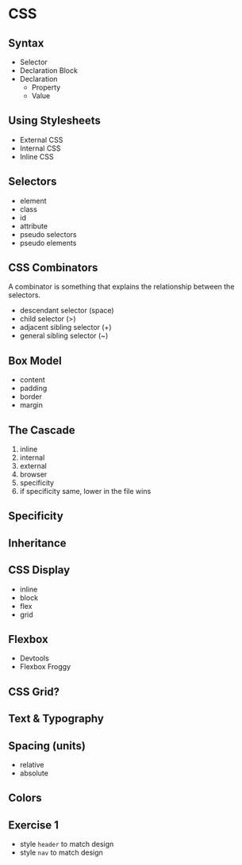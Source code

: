 # CSS

## Syntax

- Selector
- Declaration Block
- Declaration
  - Property
  - Value

## Using Stylesheets

- External CSS
- Internal CSS
- Inline CSS

## Selectors

- element
- class
- id
- attribute
- pseudo selectors
- pseudo elements

## CSS Combinators

A combinator is something that explains the relationship between the selectors.

- descendant selector (space)
- child selector (>)
- adjacent sibling selector (+)
- general sibling selector (~)

## Box Model

- content
- padding
- border
- margin

## The Cascade

1. inline
2. internal
3. external
4. browser
5. specificity
6. if specificity same, lower in the file wins

## Specificity

## Inheritance

## CSS Display

- inline
- block
- flex
- grid

## Flexbox

- Devtools
- Flexbox Froggy

## CSS Grid?

## Text & Typography

## Spacing (units)

- relative
- absolute

## Colors


## Exercise 1

- style `header` to match design
- style `nav` to match design

